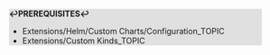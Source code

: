 <div style="margin:2em; background-color: #e0e0e0;">

<strong>↩PREREQUISITES↩</strong>

 * Extensions/Helm/Custom Charts/Configuration_TOPIC
 * Extensions/Custom Kinds_TOPIC

</div>

